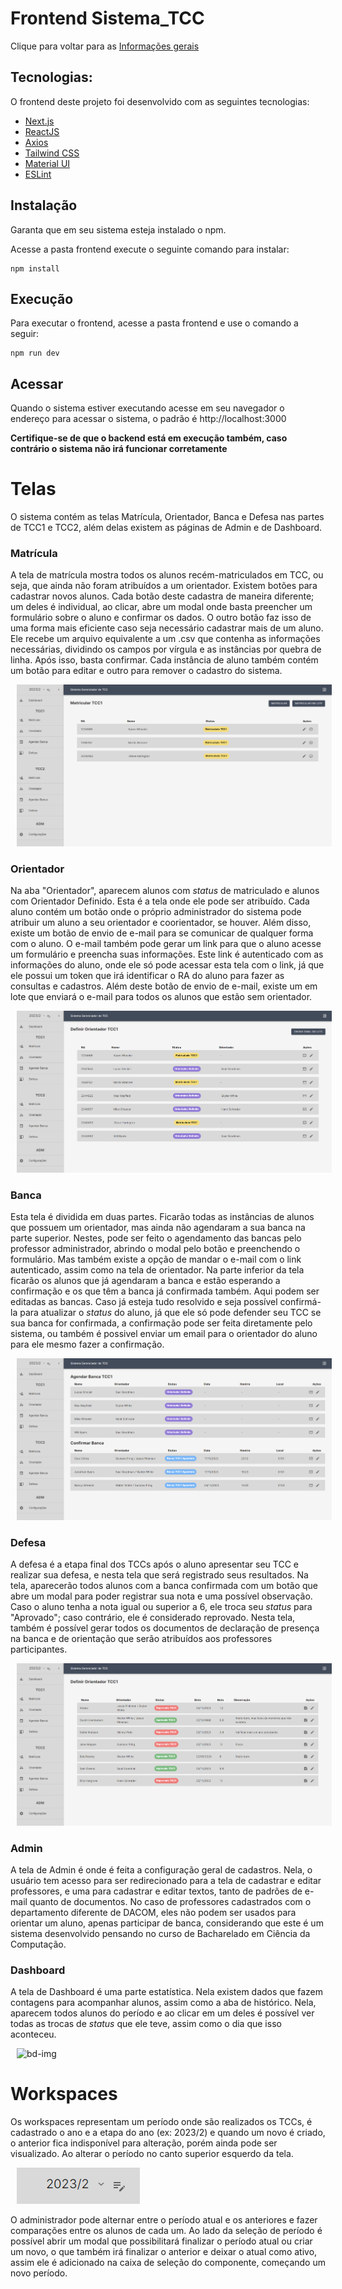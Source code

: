 # Frontend Sistema_TCC

Clique para voltar para as 
[Informações gerais](../README.md)

## Tecnologias:
O frontend deste projeto foi desenvolvido com as seguintes tecnologias:

- [Next.js](https://nextjs.org)
- [ReactJS](https://reactjs.org/)
- [Axios](https://github.com/axios/axios)
- [Tailwind CSS](https://tailwindcss.com)
- [Material UI](https://mui.com)
- [ESLint](https://eslint.org)

## Instalação

Garanta que em seu sistema esteja instalado o npm.

Acesse a pasta frontend execute o seguinte comando para instalar:
```console
npm install
```

## Execução

Para executar o frontend, acesse a pasta frontend e use o comando a seguir:
```console
npm run dev
```

## Acessar
Quando o sistema estiver executando acesse em seu navegador o endereço para acessar o sistema, o padrão é http://localhost:3000

**Certifique-se de que o backend está em execução também, caso contrário o sistema não irá funcionar corretamente**

# Telas

O sistema contém as telas Matrícula, Orientador, Banca e Defesa nas partes de TCC1 e TCC2, além delas existem as páginas de Admin e de Dashboard.

### Matrícula

A tela de matrícula mostra todos os alunos recém-matriculados em TCC, ou seja, que ainda não foram atribuídos a um orientador. Existem botões para cadastrar novos alunos. Cada botão deste cadastra de maneira diferente; um deles é individual, ao clicar, abre um modal onde basta preencher um formulário sobre o aluno e confirmar os dados. O outro botão faz isso de uma forma mais eficiente caso seja necessário cadastrar mais de um aluno. Ele recebe um arquivo equivalente a um .csv que contenha as informações necessárias, dividindo os campos por vírgula e as instâncias por quebra de linha. Após isso, basta confirmar. Cada instância de aluno também contém um botão para editar e outro para remover o cadastro do sistema.

<img  style="margin: 0 10px;" alt="bd-img" src="../Backend/assets/Matricula.png" />

### Orientador

Na aba "Orientador", aparecem alunos com *status* de matriculado e alunos com Orientador Definido. Esta é a tela onde ele pode ser atribuído. Cada aluno contém um botão onde o próprio administrador do sistema pode atribuir um aluno a seu orientador e coorientador, se houver. Além disso, existe um botão de envio de e-mail para se comunicar de qualquer forma com o aluno. O e-mail também pode gerar um link para que o aluno acesse um formulário e preencha suas informações. Este link é autenticado com as informações do aluno, onde ele só pode acessar esta tela com o link, já que ele possui um token que irá identificar o RA do aluno para fazer as consultas e cadastros. Além deste botão de envio de e-mail, existe um em lote que enviará o e-mail para todos os alunos que estão sem orientador.

<img  style="margin: 0 10px;" alt="bd-img" src="../Backend/assets/Orientador.png" />

### Banca

Esta tela é dividida em duas partes. Ficarão todas as instâncias de alunos que possuem um orientador, mas ainda não agendaram a sua banca na parte superior. Nestes, pode ser feito o agendamento das bancas pelo professor administrador, abrindo o modal pelo botão e preenchendo o formulário. Mas também existe a opção de mandar o e-mail com o link autenticado, assim como na tela de orientador. Na parte inferior da tela ficarão os alunos que já agendaram a banca e estão esperando a confirmação e os que têm a banca já confirmada também. Aqui podem ser editadas as bancas. Caso já esteja tudo resolvido e seja possível confirmá-la para atualizar o *status* do aluno, já que ele só pode defender seu TCC se sua banca for confirmada, a confirmação pode ser feita diretamente pelo sistema, ou também é possivel enviar um email para o orientador do aluno para ele mesmo fazer a confirmação.

<img  style="margin: 0 10px;" alt="bd-img" src="../Backend/assets/Agendar Banca.png" />


### Defesa

A defesa é a etapa final dos TCCs após o aluno apresentar seu TCC e realizar sua defesa, e nesta tela que será registrado seus resultados. Na tela, aparecerão todos alunos com a banca confirmada com um botão que abre um modal para poder registrar sua nota e uma possível observação. Caso o aluno tenha a nota igual ou superior a 6, ele troca seu *status* para "Aprovado"; caso contrário, ele é considerado reprovado. Nesta tela, também é possível gerar todos os documentos de declaração de presença na banca e de orientação que serão atribuídos aos professores participantes.

<img  style="margin: 0 10px;" alt="bd-img" src="../Backend/assets/Defesa.png" />


### Admin

A tela de Admin é onde é feita a configuração geral de cadastros. Nela, o usuário tem acesso para ser redirecionado para a tela de cadastrar e editar professores, e uma para cadastrar e editar textos, tanto de padrões de e-mail quanto de documentos. No caso de professores cadastrados com o departamento diferente de DACOM, eles não podem ser usados para orientar um aluno, apenas participar de banca, considerando que este é um sistema desenvolvido pensando no curso de Bacharelado em Ciência da Computação.

### Dashboard

A tela de Dashboard é uma parte estatística. Nela existem dados que fazem contagens para acompanhar alunos, assim como a aba de histórico. Nela, aparecem todos alunos do período e ao clicar em um deles é possível ver todas as trocas de *status* que ele teve, assim como o dia que isso aconteceu.

<img  style="margin: 0 10px;" alt="bd-img" src="../Backend/assets/Histórico.png" />


# Workspaces

Os workspaces representam um período onde são realizados os TCCs, é cadastrado o ano e a etapa do ano (ex: 2023/2) e quando um novo é criado, o anterior fica indisponível para alteração, porém ainda pode ser visualizado. Ao alterar o período no canto superior esquerdo da tela.

<img  style="margin: 0 10px;" alt="bd-img" src="../Backend/assets/Workspace.png" />


O administrador pode alternar entre o período atual e os anteriores e fazer comparações entre os alunos de cada um. Ao lado da seleção de período é possível abrir um modal que possibilitará finalizar o período atual ou criar um novo, o que também irá finalizar o anterior e deixar o atual como ativo, assim ele é adicionado na caixa de seleção do componente, começando um novo período.
